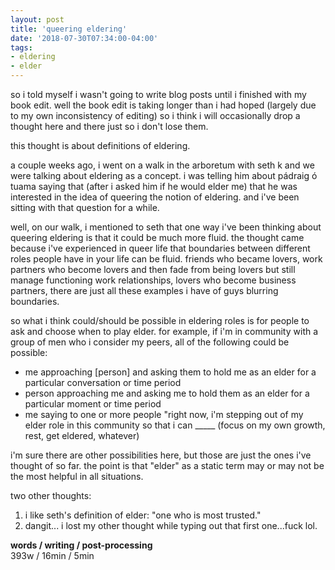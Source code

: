 ```yaml
---
layout: post
title: 'queering eldering'
date: '2018-07-30T07:34:00-04:00'
tags:
- eldering
- elder
--- 
```


so i told myself i wasn't going to write blog posts until i finished with my book edit. well the book edit is taking longer than i had hoped (largely due to my own inconsistency of editing) so i think i will occasionally drop a thought here and there just so i don't lose them. 

this thought is about definitions of eldering. 

a couple weeks ago, i went on a walk in the arboretum with seth k and we were talking about eldering as a concept. i was telling him about pádraig ó tuama saying that (after i asked him if he would elder me) that he was interested in the idea of queering the notion of eldering. and i've been sitting with that question for a while. 

well, on our walk, i mentioned to seth that one way i've been thinking about queering eldering is that it could be much more fluid. the thought came because i've experienced in queer life that boundaries between different roles people have in your life can be fluid. friends who became lovers, work partners who become lovers and then fade from being lovers but still manage functioning work relationships, lovers who become business partners, there are just all these examples i have of guys blurring boundaries. 

so what i think could/should be possible in eldering roles is for people to ask and choose when to play elder. for example, if i'm in community with a group of men who i consider my peers, all of the following could be possible:
* me approaching [person] and asking them to hold me as an elder for a particular conversation or time period
* person approaching me and asking me to hold them as an elder for a particular moment or time period
* me saying to one or more people "right now, i'm stepping out of my elder role in this community so that i can _____ (focus on my own growth, rest, get eldered, whatever)

i'm sure there are other possibilities here, but those are just the ones i've thought of so far. the point is that "elder" as a static term may or may not be the most helpful in all situations. 

two other thoughts:
1. i like seth's definition of elder: "one who is most trusted."
2. dangit... i lost my other thought while typing out that first one...fuck lol.

<!-- hyperlink bank -->


<!-- &#042; = asterisk -->
<!-- &#039; = single quote '-->

**words / writing / post-processing**  
393w / 16min / 5min